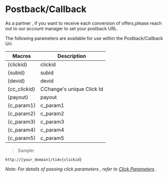# Postback/Callback

As a partner , if you want to receive each conversion of offers,please reach out to our account manager to set your postback URL.

The following parameters are available for use within the Postback/Callback Url.

Macros | Description
-- | --
{clickid} | clickid
{subid} | subid
{devid} | devid
{cc_clickid} | CChange's unique Click Id
{payout} | payout
{c_param1} | c_param1
{c_param2} | c_param2
{c_param3} | c_param3
{c_param4} | c_param4
{c_param5} | c_param5

> Sample:

`http://[your_domain]/tid={clickid}`

_Note: For details of passing click parameters , refer to
[Click Parameters](click_parameters.md) ._
